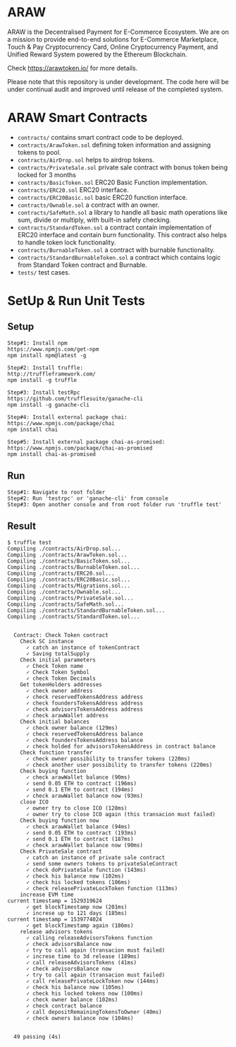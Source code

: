 # ARAW 

ARAW is the Decentralised Payment for E-Commerce Ecosystem.
We are on a mission to provide end-to-end solutions for E-Commerce Marketplace, Touch & Pay Cryptocurrency Card, Online Cryptocurrency Payment, and Unified Reward System powered by the Ethereum Blockchain.

Check https://arawtoken.io/ for more details.

Please note that this repository is under development. The code here will be under continual audit and improved until release of the completed system.

# ARAW Smart Contracts

* `contracts/` contains smart contract code to be deployed.
* `contracts/ArawToken.sol`  defining token information and assigning tokens to pool.
* `contracts/AirDrop.sol`  helps to airdrop tokens.
* `contracts/PrivateSale.sol`  private sale contract with bonus token being locked for 3 months
* `contracts/BasicToken.sol` ERC20 Basic Function implementation.
* `contracts/ERC20.sol` ERC20 interface.
* `contracts/ERC20Basic.sol` basic ERC20 function interface.
* `contracts/Ownable.sol` a contract with an owner.
* `contracts/SafeMath.sol` a library to handle all basic math operations like sum, divide or multiply, with built-in safety checking.
* `contracts/StandardToken.sol` a contract contain implementation of ERC20 interface and contain burn functionality. This contract also helps to handle token lock functionality.
* `contracts/BurnableToken.sol` a contract with burnable functionality.
* `contracts/StandardBurnableToken.sol` a contract which contains logic from Standard Token contract and Burnable. 
* `tests/` test cases.

# SetUp & Run Unit Tests

## Setup 
```
Step#1: Install npm
https://www.npmjs.com/get-npm
npm install npm@latest -g

Step#2: Install truffle:
http://truffleframework.com/
npm install -g truffle

Step#3: Install testRpc
https://github.com/trufflesuite/ganache-cli
npm install -g ganache-cli

Step#4: Install external package chai:
https://www.npmjs.com/package/chai
npm install chai

Step#5: Install external package chai-as-promised:
https://www.npmjs.com/package/chai-as-promised
npm install chai-as-promised
```
## Run

```
Step#1: Navigate to root folder
Step#2: Run 'testrpc' or 'ganache-cli' from console
Step#3: Open another console and from root folder run 'truffle test'
```

## Result

```
$ truffle test
Compiling ./contracts/AirDrop.sol...
Compiling ./contracts/ArawToken.sol...
Compiling ./contracts/BasicToken.sol...
Compiling ./contracts/BurnableToken.sol...
Compiling ./contracts/ERC20.sol...
Compiling ./contracts/ERC20Basic.sol...
Compiling ./contracts/Migrations.sol...
Compiling ./contracts/Ownable.sol...
Compiling ./contracts/PrivateSale.sol...
Compiling ./contracts/SafeMath.sol...
Compiling ./contracts/StandardBurnableToken.sol...
Compiling ./contracts/StandardToken.sol...


  Contract: Check Token contract
    Check SC instance
      ✓ catch an instance of tokenContract
      ✓ Saving totalSupply
    Check initial parameters
      ✓ Check Token name
      ✓ Check Token Symbol
      ✓ check Token Decimals
    Get tokenHolders addresses
      ✓ check owner address
      ✓ check reservedTokensAddress address
      ✓ check foundersTokensAddress address
      ✓ check advisorsTokensAddress address
      ✓ check arawWallet address
    Check initial balances
      ✓ check owner balance (129ms)
      ✓ check reservedTokensAddress balance
      ✓ check foundersTokensAddress balance
      ✓ check holded for advisorsTokensAddress in contract balance
    Check function transfer
      ✓ check owner possibility to transfer tokens (220ms)
      ✓ check another user possibility to transfer tokens (220ms)
    Check buying function
      ✓ check arawWallet balance (90ms)
      ✓ send 0.05 ETH to contract (196ms)
      ✓ send 0.1 ETH to contract (194ms)
      ✓ check arawWallet balance now (93ms)
    close ICO
      ✓ owner try to close ICO (128ms)
      ✓ owner try to close ICO again (this transacion must failed)
    Check buying function now
      ✓ check arawWallet balance (94ms)
      ✓ send 0.05 ETH to contract (193ms)
      ✓ send 0.1 ETH to contract (187ms)
      ✓ check arawWallet balance now (90ms)
    Check PrivateSale contract
      ✓ catch an instance of private sale contract
      ✓ send some owners tokens to privateSaleContract
      ✓ check doPrivateSale function (143ms)
      ✓ check his balance now (102ms)
      ✓ check his locked tokens (106ms)
      ✓ check releasePrivateLockToken function (113ms)
    increase EVM time
current timestamp = 1529319624
      ✓ get blockTimestamp now (201ms)
      ✓ increse up to 121 days (185ms)
current timestamp = 1539774024
      ✓ get blockTimestamp again (186ms)
    release advisors tokens
      ✓ calling releaseAdvisorsTokens function
      ✓ check advisorsBalance now
      ✓ try to call again (transacion must failed)
      ✓ increse time to 3d release (189ms)
      ✓ call releaseAdvisorsTokens (41ms)
      ✓ check advisorsBalance now
      ✓ try to call again (transacion must failed)
      ✓ call releasePrivateLockToken now (144ms)
      ✓ check his balance now (105ms)
      ✓ check his locked tokens now (100ms)
      ✓ check owner balance (102ms)
      ✓ check contract balance
      ✓ call depositRemainingTokensToOwner (40ms)
      ✓ check owners balance now (104ms)


  49 passing (4s)

```


